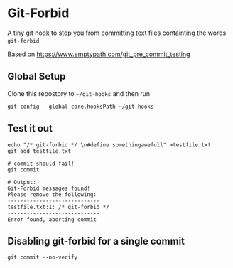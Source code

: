 # Git-Forbid

A tiny git hook to stop you from committing text files containting the words `git-forbid`. 

Based on https://www.emptypath.com/git_pre_commit_testing


## Global Setup

Clone this repostory to `~/git-hooks` and then run 

	git config --global core.hooksPath ~/git-hooks

## Test it out

	echo "/* git-forbid */ \n#define somethingawefull" >testfile.txt
	git add testfile.txt
	
	# commit should fail! 
	git commit
	
	# Output: 
	Git-Forbid messages found!
	Please remove the following: 
	-----------------------------
	testfile.txt:1: /* git-forbid */
	-----------------------------
	Error found, aborting commit
	
	
## Disabling git-forbid for a single commit 

	git commit --no-verify